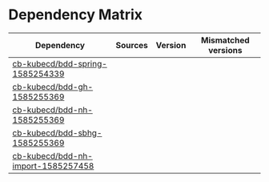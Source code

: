 # Dependency Matrix

Dependency | Sources | Version | Mismatched versions
---------- | ------- | ------- | -------------------
[cb-kubecd/bdd-spring-1585254339](https://github.com/cb-kubecd/bdd-spring-1585254339.git) |  | []() | 
[cb-kubecd/bdd-gh-1585255369](https://github.com/cb-kubecd/bdd-gh-1585255369.git) |  | []() | 
[cb-kubecd/bdd-nh-1585255369](https://github.com/cb-kubecd/bdd-nh-1585255369.git) |  | []() | 
[cb-kubecd/bdd-sbhg-1585255369](https://github.com/cb-kubecd/bdd-sbhg-1585255369.git) |  | []() | 
[cb-kubecd/bdd-nh-import-1585257458](https://github.com/cb-kubecd/bdd-nh-import-1585257458.git) |  | []() | 
